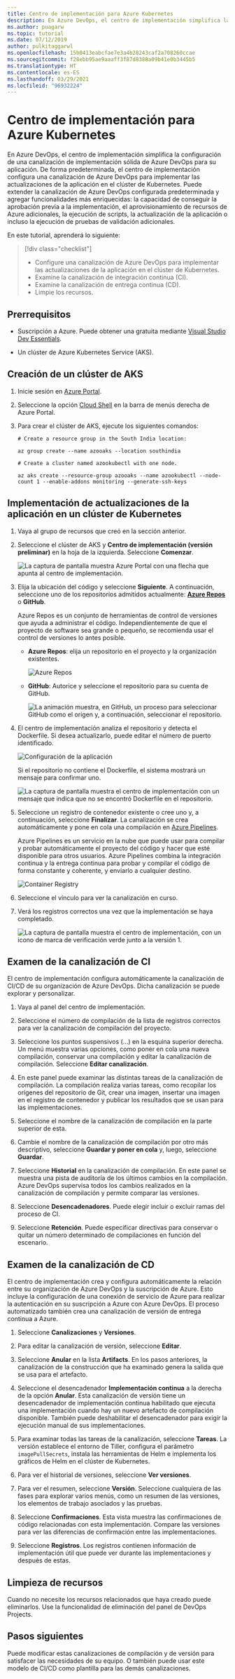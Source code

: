 ```yaml
---
title: Centro de implementación para Azure Kubernetes
description: En Azure DevOps, el centro de implementación simplifica la configuración de una canalización de implementación sólida de Azure DevOps para su aplicación
ms.author: puagarw
ms.topic: tutorial
ms.date: 07/12/2019
author: pulkitaggarwl
ms.openlocfilehash: 15b0413eabcfae7e3a4b28243caf2a708260ccae
ms.sourcegitcommit: f28ebb95ae9aaaff3f87d8388a09b41e0b3445b5
ms.translationtype: HT
ms.contentlocale: es-ES
ms.lasthandoff: 03/29/2021
ms.locfileid: "96932224"
---
```

# <a name="deployment-center-for-azure-kubernetes"></a>Centro de implementación para Azure Kubernetes

En Azure DevOps, el centro de implementación simplifica la configuración de una canalización de implementación sólida de Azure DevOps para su aplicación. De forma predeterminada, el centro de implementación configura una canalización de Azure DevOps para implementar las actualizaciones de la aplicación en el clúster de Kubernetes. Puede extender la canalización de Azure DevOps configurada predeterminada y agregar funcionalidades más enriquecidas: la capacidad de conseguir la aprobación previa a la implementación, el aprovisionamiento de recursos de Azure adicionales, la ejecución de scripts, la actualización de la aplicación o incluso la ejecución de pruebas de validación adicionales.

En este tutorial, aprenderá lo siguiente:

> [!div class="checklist"]
> * Configure una canalización de Azure DevOps para implementar las actualizaciones de la aplicación en el clúster de Kubernetes.
> * Examine la canalización de integración continua (CI).
> * Examine la canalización de entrega continua (CD).
> * Limpie los recursos.

## <a name="prerequisites"></a>Prerrequisitos

* Suscripción a Azure. Puede obtener una gratuita mediante [Visual Studio Dev Essentials](https://visualstudio.microsoft.com/dev-essentials/).

* Un clúster de Azure Kubernetes Service (AKS).

## <a name="create-an-aks-cluster"></a>Creación de un clúster de AKS

1. Inicie sesión en [Azure Portal](https://portal.azure.com/).

1. Seleccione la opción [Cloud Shell](../cloud-shell/overview.md) en la barra de menús derecha de Azure Portal.

1. Para crear el clúster de AKS, ejecute los siguientes comandos:

    ```azurecli
    # Create a resource group in the South India location:

    az group create --name azooaks --location southindia

    # Create a cluster named azookubectl with one node.

    az aks create --resource-group azooaks --name azookubectl --node-count 1 --enable-addons monitoring --generate-ssh-keys
    ```

## <a name="deploy-application-updates-to-a-kubernetes-cluster"></a>Implementación de actualizaciones de la aplicación en un clúster de Kubernetes

1. Vaya al grupo de recursos que creó en la sección anterior.

1. Seleccione el clúster de AKS y **Centro de implementación (versión preliminar)** en la hoja de la izquierda. Seleccione **Comenzar**.

   ![La captura de pantalla muestra Azure Portal con una flecha que apunta al centro de implementación.](media/deployment-center-launcher/settings.png)

1. Elija la ubicación del código y seleccione **Siguiente**. A continuación, seleccione uno de los repositorios admitidos actualmente: **[Azure Repos](/azure/devops/repos/index)** o **GitHub**.

    Azure Repos es un conjunto de herramientas de control de versiones que ayuda a administrar el código. Independientemente de que el proyecto de software sea grande o pequeño, se recomienda usar el control de versiones lo antes posible.

    - **Azure Repos**: elija un repositorio en el proyecto y la organización existentes.

        ![Azure Repos](media/deployment-center-launcher/azure-repos.gif)

    - **GitHub**: Autorice y seleccione el repositorio para su cuenta de GitHub.

        ![La animación muestra, en GitHub, un proceso para seleccionar GitHub como el origen y, a continuación, seleccionar el repositorio.](media/deployment-center-launcher/github.gif)


1. El centro de implementación analiza el repositorio y detecta el Dockerfile. Si desea actualizarlo, puede editar el número de puerto identificado.

    ![Configuración de la aplicación](media/deployment-center-launcher/application-settings.png)

    Si el repositorio no contiene el Dockerfile, el sistema mostrará un mensaje para confirmar uno.

    ![La captura de pantalla muestra el centro de implementación con un mensaje que indica que no se encontró Dockerfile en el repositorio.](media/deployment-center-launcher/dockerfile.png)

1. Seleccione un registro de contenedor existente o cree uno y, a continuación, seleccione **Finalizar**. La canalización se crea automáticamente y pone en cola una compilación en [Azure Pipelines](/azure/devops/pipelines/index).

    Azure Pipelines es un servicio en la nube que puede usar para compilar y probar automáticamente el proyecto del código y hacer que esté disponible para otros usuarios. Azure Pipelines combina la integración continua y la entrega continua para probar y compilar el código de forma constante y coherente, y enviarlo a cualquier destino.

    ![Container Registry](media/deployment-center-launcher/container-registry.png)

1. Seleccione el vínculo para ver la canalización en curso.

1. Verá los registros correctos una vez que la implementación se haya completado.

    ![La captura de pantalla muestra el centro de implementación, con un icono de marca de verificación verde junto a la versión 1.](media/deployment-center-launcher/logs.png)

## <a name="examine-the-ci-pipeline"></a>Examen de la canalización de CI

El centro de implementación configura automáticamente la canalización de CI/CD de su organización de Azure DevOps. Dicha canalización se puede explorar y personalizar.

1. Vaya al panel del centro de implementación.  

1. Seleccione el número de compilación de la lista de registros correctos para ver la canalización de compilación del proyecto.

1. Seleccione los puntos suspensivos (...) en la esquina superior derecha. Un menú muestra varias opciones, como poner en cola una nueva compilación, conservar una compilación y editar la canalización de compilación. Seleccione **Editar canalización**. 

1. En este panel puede examinar las distintas tareas de la canalización de compilación. La compilación realiza varias tareas, como recopilar los orígenes del repositorio de Git, crear una imagen, insertar una imagen en el registro de contenedor y publicar los resultados que se usan para las implementaciones.

1. Seleccione el nombre de la canalización de compilación en la parte superior de esta.

1. Cambie el nombre de la canalización de compilación por otro más descriptivo, seleccione **Guardar y poner en cola** y, luego, seleccione **Guardar**.

1. Seleccione **Historial** en la canalización de compilación. En este panel se muestra una pista de auditoría de los últimos cambios en la compilación. Azure DevOps supervisa todos los cambios realizados en la canalización de compilación y permite comparar las versiones.

1. Seleccione **Desencadenadores**. Puede elegir incluir o excluir ramas del proceso de CI.

1. Seleccione **Retención**. Puede especificar directivas para conservar o quitar un número determinado de compilaciones en función del escenario.

## <a name="examine-the-cd-pipeline"></a>Examen de la canalización de CD

El centro de implementación crea y configura automáticamente la relación entre su organización de Azure DevOps y la suscripción de Azure. Esto incluye la configuración de una conexión de servicio de Azure para realizar la autenticación en su suscripción a Azure con Azure DevOps. El proceso automatizado también crea una canalización de versión de entrega continua a Azure.

1. Seleccione **Canalizaciones** y **Versiones**.

1. Para editar la canalización de versión, seleccione **Editar**.

1. Seleccione **Anular** en la lista **Artifacts**. En los pasos anteriores, la canalización de la construcción que ha examinado genera la salida que se usa para el artefacto. 

1. Seleccione el desencadenador **Implementación continua** a la derecha de la opción **Anular**. Esta canalización de versión tiene un desencadenador de implementación continua habilitado que ejecuta una implementación cuando hay un nuevo artefacto de compilación disponible. También puede deshabilitar el desencadenador para exigir la ejecución manual de sus implementaciones.

1. Para examinar todas las tareas de la canalización, seleccione **Tareas**. La versión establece el entorno de Tiller, configura el parámetro `imagePullSecrets`, instala las herramientas de Helm e implementa los gráficos de Helm en el clúster de Kubernetes.

1. Para ver el historial de versiones, seleccione **Ver versiones**.

1. Para ver el resumen, seleccione **Versión**. Seleccione cualquiera de las fases para explorar varios menús, como un resumen de las versiones, los elementos de trabajo asociados y las pruebas. 

1. Seleccione **Confirmaciones**. Esta vista muestra las confirmaciones de código relacionadas con esta implementación. Compare las versiones para ver las diferencias de confirmación entre las implementaciones.

1. Seleccione **Registros**. Los registros contienen información de implementación útil que puede ver durante las implementaciones y después de estas.

## <a name="clean-up-resources"></a>Limpieza de recursos

Cuando no necesite los recursos relacionados que haya creado puede eliminarlos. Use la funcionalidad de eliminación del panel de DevOps Projects.

## <a name="next-steps"></a>Pasos siguientes

Puede modificar estas canalizaciones de compilación y de versión para satisfacer las necesidades de su equipo. O también puede usar este modelo de CI/CD como plantilla para las demás canalizaciones.

